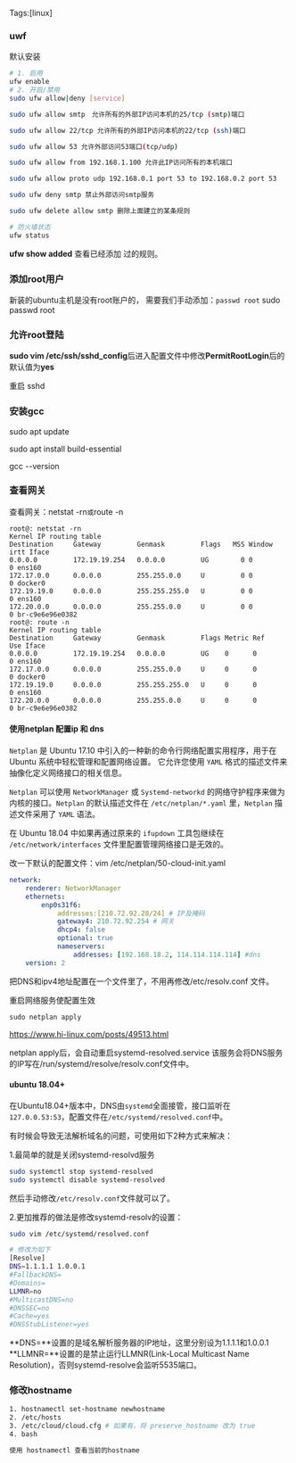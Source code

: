 Tags:[linux]

### uwf

默认安装

```bash
# 1. 启用
ufw enable
# 2. 开启/禁用
sudo ufw allow|deny [service]

sudo ufw allow smtp　允许所有的外部IP访问本机的25/tcp (smtp)端口

sudo ufw allow 22/tcp 允许所有的外部IP访问本机的22/tcp (ssh)端口

sudo ufw allow 53 允许外部访问53端口(tcp/udp)

sudo ufw allow from 192.168.1.100 允许此IP访问所有的本机端口

sudo ufw allow proto udp 192.168.0.1 port 53 to 192.168.0.2 port 53

sudo ufw deny smtp 禁止外部访问smtp服务

sudo ufw delete allow smtp 删除上面建立的某条规则

# 防火墙状态
ufw status
```



**ufw show added** 查看已经添加 过的规则。



### 添加root用户

新装的ubuntu主机是没有root账户的，
需要我们手动添加：`passwd root`
sudo passwd root



### 允许root登陆

**sudo vim /etc/ssh/sshd_config**后进入配置文件中修改**PermitRootLogin**后的默认值为**yes**

重启 sshd



### 安装gcc

sudo apt update

sudo apt install build-essential

gcc --version



### 查看网关

查看网关：netstat -rn` 或 `route -n

```
root@: netstat -rn
Kernel IP routing table
Destination     Gateway         Genmask         Flags   MSS Window  irtt Iface
0.0.0.0         172.19.19.254   0.0.0.0         UG        0 0          0 ens160
172.17.0.0      0.0.0.0         255.255.0.0     U         0 0          0 docker0
172.19.19.0     0.0.0.0         255.255.255.0   U         0 0          0 ens160
172.20.0.0      0.0.0.0         255.255.0.0     U         0 0          0 br-c9e6e96e0382
root@: route -n
Kernel IP routing table
Destination     Gateway         Genmask         Flags Metric Ref    Use Iface
0.0.0.0         172.19.19.254   0.0.0.0         UG    0      0        0 ens160
172.17.0.0      0.0.0.0         255.255.0.0     U     0      0        0 docker0
172.19.19.0     0.0.0.0         255.255.255.0   U     0      0        0 ens160
172.20.0.0      0.0.0.0         255.255.0.0     U     0      0        0 br-c9e6e96e0382
```





#### 使用netplan 配置ip 和 dns

`Netplan` 是 Ubuntu 17.10 中引入的一种新的命令行网络配置实用程序，用于在 Ubuntu 系统中轻松管理和配置网络设置。 它允许您使用 `YAML` 格式的描述文件来抽像化定义网络接口的相关信息。

`Netplan` 可以使用 `NetworkManager` 或 `Systemd-networkd` 的网络守护程序来做为内核的接口。`Netplan` 的默认描述文件在 `/etc/netplan/*.yaml` 里，`Netplan` 描述文件采用了 `YAML` 语法。

在 Ubuntu 18.04 中如果再通过原来的 `ifupdown` 工具包继续在 `/etc/network/interfaces` 文件里配置管理网络接口是无效的。

改一下默认的配置文件：vim /etc/netplan/50-cloud-init.yaml

```yaml
network:
    renderer: NetworkManager
    ethernets:
        enp0s31f6:
            addresses:[210.72.92.28/24] # IP及掩码
            gateway4: 210.72.92.254 # 网关
            dhcp4: false
            optional: true
            nameservers:
                addresses: [192.168.18.2, 114.114.114.114] #dns
    version: 2
```

把DNS和ipv4地址配置在一个文件里了，不用再修改/etc/resolv.conf 文件。

重启网络服务使配置生效

```cpp
sudo netplan apply
```

https://www.hi-linux.com/posts/49513.html

netplan apply后，会自动重启systemd-resolved.service
该服务会将DNS服务的IP写在/run/systemd/resolve/resolv.conf文件中。



#### ubuntu 18.04+ 

在Ubuntu18.04+版本中，DNS由`systemd`全面接管，接口监听在`127.0.0.53:53`，配置文件在`/etc/systemd/resolved.conf`中。

有时候会导致无法解析域名的问题，可使用如下2种方式来解决：

1.最简单的就是关闭systemd-resolvd服务

```bash
sudo systemctl stop systemd-resolved
sudo systemctl disable systemd-resolved
```

然后手动修改`/etc/resolv.conf`文件就可以了。

2.更加推荐的做法是修改systemd-resolv的设置：

```bash
sudo vim /etc/systemd/resolved.conf

# 修改为如下
[Resolve]
DNS=1.1.1.1 1.0.0.1
#FallbackDNS=
#Domains=
LLMNR=no
#MulticastDNS=no
#DNSSEC=no
#Cache=yes
#DNSStubListener=yes
```

**DNS=**设置的是域名解析服务器的IP地址，这里分别设为1.1.1.1和1.0.0.1
**LLMNR=**设置的是禁止运行LLMNR(Link-Local Multicast Name Resolution)，否则systemd-resolve会监听5535端口。



### 修改hostname

```sh
1. hostnamectl set-hostname newhostname
2. /etc/hosts
3. /etc/cloud/cloud.cfg # 如果有，将 preserve_hostname 改为 true
4. bash

使用 hostnamectl 查看当前的hostname
```



